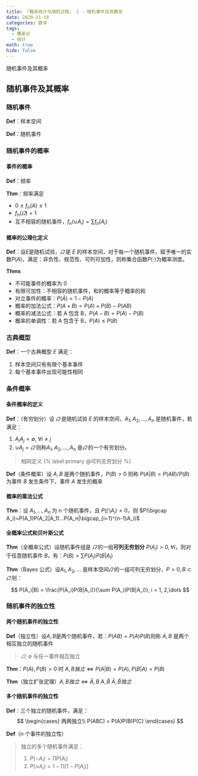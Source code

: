 ```yaml
---
title: 「概率统计与随机过程」 1 - 随机事件及其概率
date: 2020-11-18
categories: 数学
tags:
  - 概率论
  - 统计
math: true
hide: false
---
```


随机事件及其概率

<!-- more -->

## 随机事件及其概率

### 随机事件

**Def**：样本空间

**Def**：随机事件

### 随机事件的概率

#### 事件的概率

**Def**：频率

**Thm**：频率满足

- $0\le f_n(A)\le 1$
- $f_n(\varOmega)=1$
- 互不相容的随机事件，$f_n(\cup A_i)=\sum f_n(A_i)$

#### 概率的公理化定义

**Def**：设$E$是随机试验，$\varOmega$ 是 $E$ 的样本空间，对于每一个随机事件，赋予唯一的实数$P(A)$，满足：非负性、规范性、可列可加性，则称集合函数$P(\cdot)$为概率测度。

**Thms**

- 不可能事件的概率为 0
- 有限可加性：不相容的随机事件，和的概率等于概率的和
- 对立事件的概率：$P(\bar A)=1-P(A)$
- 概率的加法公式：$P(A+B)=P(A)+P(B)-P(AB)$
- 概率的减法公式：若 A 包含 B，$P(A-B)=P(A)-P(B)$
- 概率的单调性：若 A 包含于 B，$P(A)\le P(B)$

### 古典概型

**Def**：一个古典概型 $E$ 满足：

1. 样本空间只有有限个基本事件
2. 每个基本事件出现可能性相同

### 条件概率

#### 条件概率的定义

**Def**：（有穷划分）设 $\varOmega$ 是随机试验 $E$ 的样本空间，$A_1,A_2,\dots, A_n$ 是随机事件，若满足：
  1. $A_iA_j = \emptyset,~\forall i\ne j$
  2. $\cup A_j = \varOmega$
则称$A_1,A_2,\dots, A_n$ 是$\varOmega$ 的一个有穷划分。

> 相同定义 {% label primary @可列无穷划分 %}

**Def**（条件概率）设 $A,B$ 是两个随机事件，$P(B)>0$ 则称 $P(A|B)=P(AB)/P(B)$ 为事件 $B$ 发生条件下，事件 $A$ 发生的概率

#### 概率的乘法公式

**Thm**：设 $A_1, ...,A_n$ 为 n 个随机事件，且 $P(\bigcap A_i)>0$，则 $P(\bigcap A_i)=P(A_1)P(A_2|A_1)...P(A_n|\bigcap_{i=1}^{n-1}A_i)$

#### 全概率公式和贝叶斯公式

**Thm**（全概率公式）设随机事件组是 $\varOmega$ 的一组**可列无穷划分** $P(A_i) > 0,\forall i$，则对于任意随机事件 $B$，有：$P(B) = \sum P(A_i)P(B|A_i)$

**Thm**（Bayes 公式）设$A_1, A_2,\dots$ 是样本空间$\varOmega$ 的一组可列无穷划分，$P>0,B\subset \varOmega$ 则：

$$
  P(A_i|B) = \frac{P(A_i)P(B|A_i)}{\sum P(A_i)P(B|A_i)}, i = 1, 2,\dots
$$

### 随机事件的独立性

#### 两个随机事件的独立性

**Def**（独立性）设$A,B$是两个随机事件，若：$P(AB) = P(A)P(B)$则称 $A, B$ 是两个相互独立的随机事件

> $\varOmega,~\emptyset$ 与任一事件相互独立

**Thm**：$P(A),P(B)>0$ 时 $A,B独立\iff P(A|B)=P(A), P(B|A)=P(B)$

**Thm**（独立扩张定理）$A,B独立\iff \bar A,B~A,\bar B~ \bar A,\bar B 独立$

#### 多个随机事件的独立性

**Def**：三个独立的随机事件，满足：
$$
  \begin{cases}
      两两独立\\
      P(ABC) = P(A)P(B)P(C)
  \end{cases}
$$

**Def**（n 个事件的独立性）

> 独立的多个随机事件满足：
>
> 1. $P(\cap A_i) = \prod P(A_i)$
> 2. $P(\cup A_i) = 1 - \prod[1-P(A_i)]$
